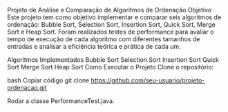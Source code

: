Projeto de Análise e Comparação de Algoritmos de Ordenação
Objetivo
Este projeto tem como objetivo implementar e comparar seis algoritmos de ordenação: Bubble Sort, Selection Sort, Insertion Sort, Quick Sort, Merge Sort e Heap Sort. Foram realizados testes de performance para avaliar o tempo de execução de cada algoritmo com diferentes tamanhos de entradas e analisar a eficiência teórica e prática de cada um.

Algoritmos Implementados
Bubble Sort
Selection Sort
Insertion Sort
Quick Sort
Merge Sort
Heap Sort
Como Executar o Projeto
Clone o repositório:

bash
Copiar código
git clone https://github.com/seu-usuario/projeto-ordenacao.git

Rodar a classe PerformanceTest.java.
